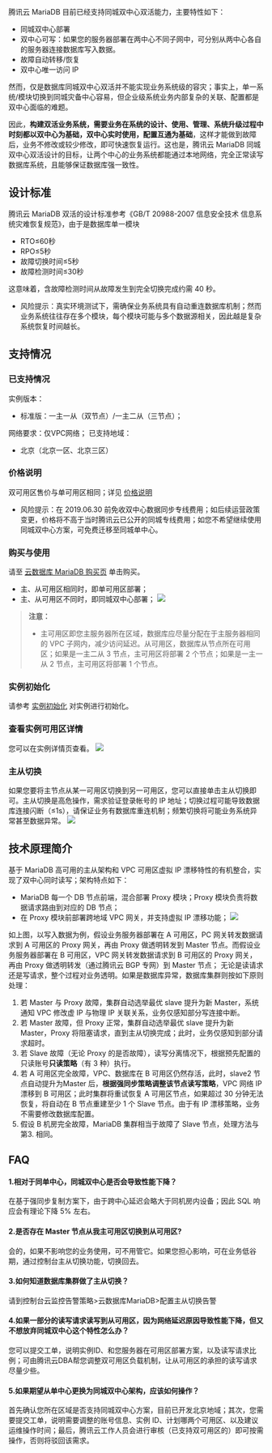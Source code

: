 腾讯云 MariaDB 目前已经支持同城双中心双活能力，主要特性如下：
- 同城双中心部署
- 双中心可写：如果您的服务器部署在两中心不同子网中，可分别从两中心各自的服务器连接数据库写入数据。
- 故障自动转移/恢复
- 双中心唯一访问 IP

然而，仅是数据库同城双中心双活并不能实现业务系统级的容灾；事实上，单一系统/模块切换到同城灾备中心容易，但企业级系统业务内部复杂的关联、配置都是双中心面临的难题。

因此，**构建双活业务系统，需要业务在系统的设计、使用、管理、系统升级过程中时刻都以双中心为基础，双中心实时使用，配置互通为基础**，这样才能做到故障后，业务不修改或较少修改，即可快速恢复运行。这也是，腾讯云 MariaDB 同城双中心双活设计的目标，让两个中心的业务系统都能通过本地网络，完全正常读写数据库系统，且能够保证数据库强一致性。

## 设计标准
腾讯云 MariaDB 双活的设计标准参考《GB/T 20988-2007 信息安全技术 信息系统灾难恢复规范》，由于是数据库单一模块
- RTO≤60秒
- RPO≤5秒
- 故障切换时间≤5秒
- 故障检测时间≤30秒

这意味着，含故障检测时间从故障发生到完全切换完成约需 40 秒。

- 风险提示：真实环境测试下，需确保业务系统具有自动重连数据库机制；然而业务系统往往存在多个模块，每个模块可能与多个数据源相关，因此越是复杂系统恢复时间越长。


## 支持情况
### 已支持情况
实例版本：
- 标准版：一主一从（双节点）/一主二从（三节点）；

网络要求：仅VPC网络；
已支持地域：
- 北京（北京一区、北京三区）

### 价格说明
双可用区售价与单可用区相同；详见 [价格说明]( https://cloud.tencent.com/document/product/237/2034)

- 风险提示：在 2019.06.30 前免收双中心数据同步专线费用；如后续运营政策变更，价格将不高于当时腾讯云已公开的同城专线费用；如您不希望继续使用同城双中心方案，可免费迁移至同城单中心。

### 购买与使用
请至 [云数据库 MariaDB 购买页](https://buy.cloud.tencent.com/tdsql) 单击购买。
- 主、从可用区相同时，即单可用区部署；
- 主、从可用区不同时，即同城双中心部署；
![](https://main.qcloudimg.com/raw/24202da514e7876b90bfc3cfbb65f641.png)

>**注意：**
>- 主可用区即您主服务器所在区域，数据库应尽量分配在于主服务器相同的 VPC 子网内，减少访问延迟。从可用区，数据库从节点所在可用区；如果是一主二从 3 节点，主可用区将部署 2 个节点；如果是一主一从 2 节点，主可用区将部署 1 个节点。



### 实例初始化
请参考 [实例初始化]( https://cloud.tencent.com/document/product/237/7055) 对实例进行初始化。


### 查看实例可用区详情
您可以在实例详情页查看。
![](https://main.qcloudimg.com/raw/96cec207a290d42661374def1bf60f5b.png)

### 主从切换
如果您要将主节点从某一可用区切换到另一可用区，您可以直接单击主从切换即可。主从切换是高危操作，需求验证登录帐号的 IP 地址；切换过程可能导致数据库连接闪断（≤1s），请保证业务有数据库重连机制；频繁切换将可能业务系统异常甚至数据异常。
![](https://main.qcloudimg.com/raw/5a644ca69286d9b5494c8a1d082d1a20.png)
## 技术原理简介
基于 MariaDB 高可用的主从架构和 VPC 可用区虚拟 IP 漂移特性的有机整合，实现了双中心同时读写；架构特点如下：
- MariaDB 每一个 DB 节点前端，混合部署 Proxy 模块；Proxy 模块负责将数据请求路由到对应的 DB 节点；
- 在 Proxy 模块前部署跨地域 VPC 网关，并支持虚拟 IP 漂移功能；
![](https://main.qcloudimg.com/raw/a714b045d40ad44223f03e5d5fede0fd.png)

如上图，以写入数据为例，假设业务服务器部署在 A 可用区，PC 网关转发数据请求到 A 可用区的 Proxy 网关，再由 Proxy 做透明转发到 Master 节点。而假设业务服务器部署在 B 可用区，VPC 网关转发数据请求到 B 可用区的 Proxy 网关，再由 Proxy 做透明转发（通过腾讯云 BGP 专网）到 Master 节点；
无论是读请求还是写请求，整个过程对业务透明。如果是数据库异常，数据库集群则按如下原则处理：
1. 若 Master 与 Proxy 故障，集群自动选举最优 slave 提升为新 Master，系统通知 VPC 修改虚 IP 与物理 IP 关联关系，业务仅感知部分写连接中断。
2. 若 Master 故障，但 Proxy 正常，集群自动选举最优 slave 提升为新 Master，Proxy 将阻塞请求，直到主从切换完成；此时，业务仅感知到部分请求超时。
3. 若 Slave 故障（无论 Proxy 的是否故障），读写分离情况下，根据预先配置的只读账号**只读策略**（有 3 种）执行。
4. 若 A 可用区完全故障，VPC、数据库在 B 可用区仍然存活，此时，slave2 节点自动提升为Master 后，**根据强同步策略调整该节点读写策略**，VPC 网络 IP 漂移到 B 可用区；此时集群将重试恢复 A 可用区节点，如果超过 30 分钟无法恢复，将自动在 B 节点重建至少 1 个 Slave 节点。由于有 IP 漂移策略，业务不需要修改数据库配置。
5. 假设 B 机房完全故障，MariaDB 集群相当于故障了 Slave 节点，处理方法与 第3. 相同。

## FAQ
#### 1.相对于同单中心，同城双中心是否会导致性能下降？
在基于强同步复制方案下，由于跨中心延迟会略大于同机房内设备；因此 SQL 响应会有理论下降 5% 左右。

#### 2.是否存在 Master 节点从我主可用区切换到从可用区?
会的，如果不影响您的业务使用，可不用管它。如果您担心影响，可在业务低谷期，通过控制台主从切换功能，切换回去。

#### 3.如何知道数据库集群做了主从切换？
请到控制台云监控告警策略>云数据库MariaDB>配置主从切换告警

#### 4.如果一部分的读写请求读写到从可用区，因为网络延迟原因导致性能下降，但又不想放弃同城双中心这个特性怎么办？
您可以提交工单，说明实例ID、和您服务器在可用区部署方案，以及读写请求比例；可由腾讯云DBA帮您调整双可用区负载机制，让从可用区的承担的读写请求尽量少些。

#### 5.如果期望从单中心更换为同城双中心架构，应该如何操作？
首先确认您所在区域是否支持同城双中心方案，目前已开发北京地域；其次，您需要提交工单，说明需要调整的账号信息、实例 ID、计划哪两个可用区、以及建议运维操作时间；最后，腾讯云工作人员会进行审核（已支持双可用区的）即可按需操作，否则将驳回该需求。
